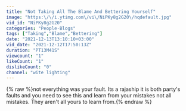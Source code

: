 ```yaml
---
title: "Not Taking All The Blame And Bettering Yourself"
image: "https:\/\/i.ytimg.com\/vi\/NiPKy8g2G20\/hqdefault.jpg"
vid_id: "NiPKy8g2G20"
categories: "People-Blogs"
tags: ["Taking","Blame","Bettering"]
date: "2021-12-13T13:10:10+03:00"
vid_date: "2021-12-12T17:50:13Z"
duration: "PT13M41S"
viewcount: "1"
likeCount: "1"
dislikeCount: "0"
channel: "wite lighting"
---
```

{% raw %}not everything was your fault. Its a rajaship it is both party's faults and you need to see this and learn from your mistakes not all mistakes. They aren't all yours to learn from.{% endraw %}
